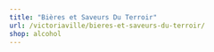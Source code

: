 ```yaml
---
title: "Bières et Saveurs Du Terroir"
url: /victoriaville/bieres-et-saveurs-du-terroir/
shop: alcohol
---
```

